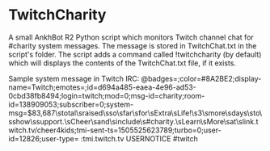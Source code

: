 # TwitchCharity
A small AnkhBot R2 Python script which monitors Twitch channel chat for #charity system messages.  The message is stored in TwitchChat.txt in the script's folder.  The script adds a command called !twitchcharity (by default) which will displays the contents of the TwitchChat.txt file, if it exists.

Sample system message in Twitch IRC:
@badges=;color=#8A2BE2;display-name=Twitch;emotes=;id=d694a485-eaea-4e96-ad53-0cbd38fb8494;login=twitch;mod=0;msg-id=charity;room-id=138909053;subscriber=0;system-msg=$83,687\stotal\sraised\sso\sfar\sfor\sExtra\sLife!\s3\smore\sdays\sto\sshow\ssupport.\sCheer\sand\sinclude\s#charity.\sLearn\sMore\sat\slink.twitch.tv/cheer4kids;tmi-sent-ts=1505525623789;turbo=0;user-id=12826;user-type= :tmi.twitch.tv USERNOTICE #twitch
